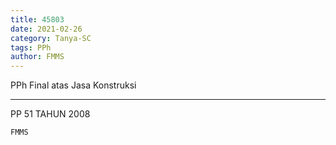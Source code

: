 ```yaml
---
title: 45803
date: 2021-02-26
category: Tanya-SC
tags: PPh
author: FMMS
---
```


PPh Final atas Jasa Konstruksi

---

PP 51 TAHUN 2008

`FMMS`
